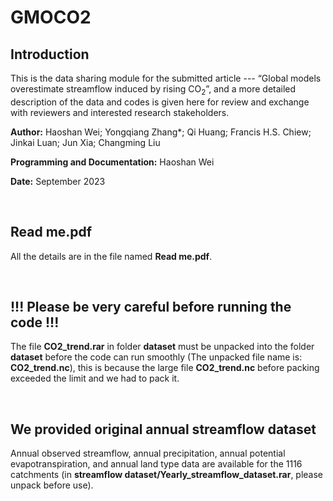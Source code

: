 # GMOCO2

## Introduction
This is the data sharing module for the submitted article --- “Global models overestimate streamflow induced by rising CO<sub>2</sub>”, and a more detailed description of the data and codes is given here for review and exchange with reviewers and interested research stakeholders. 

**Author:** Haoshan Wei; Yongqiang Zhang*; Qi Huang; Francis H.S. Chiew; Jinkai Luan; Jun Xia; Changming Liu

**Programming and Documentation:** Haoshan Wei

**Date:** September 2023

<br/>

## Read me.pdf

All the details are in the file named **Read me.pdf**.

<br/>

## !!! Please be very careful before running the code !!!

The file **CO2_trend.rar** in folder **dataset** must be unpacked into the folder **dataset** before the code can run smoothly (The unpacked file name is:  **CO2_trend.nc**), this is because the large file **CO2_trend.nc** before packing exceeded the limit and we had to pack it.

<br/>

## We provided original annual streamflow dataset

Annual observed streamflow, annual precipitation, annual potential evapotranspiration, and annual land type data are available for the 1116 catchments (in **streamflow dataset/Yearly_streamflow_dataset.rar**, please unpack before use).
